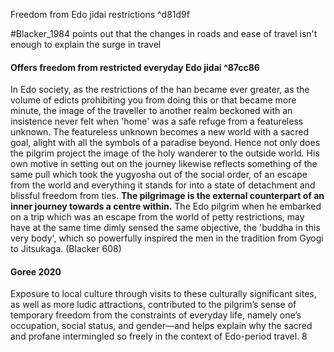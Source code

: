 Freedom from Edo jidai restrictions ^d81d9f

#Blacker_1984  points out that the changes in roads and ease of travel isn't enough to explain the surge in travel



#### Offers freedom from restricted everyday Edo jidai ^87cc86
In Edo society, as the restrictions of the han became ever greater, as the volume of edicts prohibiting you from doing this or that became more minute, the image of the traveller to another realm beckoned with an insistence never felt when 'home' was a safe refuge from a featureless unknown. The featureless unknown becomes a new world with a sacred goal, alight with all the symbols of a paradise beyond. Hence not only does the pilgrim project the image of the holy wanderer to the outside world. His own motive in setting out on the journey likewise reflects something of the same pull which took the yugyosha out of the social order, of an escape from the world and everything it stands for into a state of detachment and blissful freedom from ties. **The pilgrimage is the external counterpart of an inner journey towards a centre within.** The Edo pilgrim when he embarked on a trip which was an escape from the world of petty restrictions, may have at the same time dimly sensed the same objective, the 'buddha in this very body', which so powerfully inspired the men in the tradition from Gyogi to Jitsukaga. (Blacker 608)

#### Goree 2020
Exposure to local culture through visits to these culturally significant sites, as well as more ludic attractions, contributed to the pilgrim’s sense of temporary freedom from the constraints of everyday life, namely one’s occupation, social status, and gender—and helps explain why the sacred and profane intermingled so freely in the context of Edo-period travel. 8